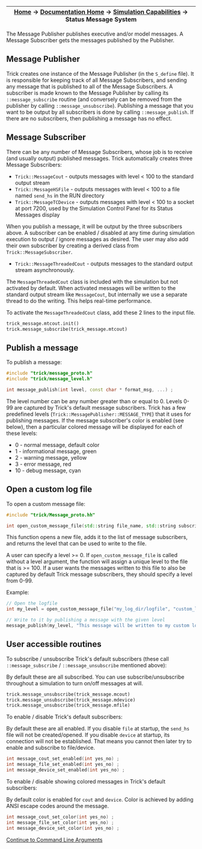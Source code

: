 | [Home](/trick) → [Documentation Home](../Documentation-Home) → [Simulation Capabilities](Simulation-Capabilities) → Status Message System |
|------------------------------------------------------------------|

The Message Publisher publishes executive and/or model messages. A Message Subscriber gets the messages published by the Publisher.

## Message Publisher 

Trick creates one instance of the Message Publisher (in the `S_define` file). It is responsible for keeping track of all Message Subscribers,
and sending any message that is published to all of the Message Subscribers. A subscriber is made known to the Message Publisher by calling its
`::message_subscribe` routine (and conversely can be removed from the publisher by calling `::message_unsubscribe`).
Publishing a message that you want to be output by all subscribers is done by calling `::message_publish`.
If there are no subscribers, then publishing a message has no effect.

## Message Subscriber

There can be any number of Message Subscribers, whose job is to receive (and usually output) published messages. Trick automatically creates three Message Subscribers:
- `Trick::MessageCout` - outputs messages with level < 100 to the standard output stream
- `Trick::MessageHSFile` - outputs messages with level < 100 to a file named `send_hs` in the RUN directory
- `Trick::MessageTCDevice` - outputs messages with level < 100 to a socket at port 7200, used by the Simulation Control Panel for its Status Messages display

When you publish a message, it will be output by the three subscribers above.
A subscriber can be enabled / disabled at any time during simulation execution to output / ignore messages as desired.
The user may also add their own subscriber by creating a derived class from `Trick::MessageSubscriber`.

- `Trick::MessageThreadedCout` - outputs messages to the standard output stream asynchronously.

The `MessageThreadedCout` class is included with the simulation but not activated by default.  When activated messages will be written to the standard output stream like `MessageCout`, but internally we use a separate thread to do the writing.  This helps real-time performance.

To activate the `MessageThreadedCout` class, add these 2 lines to the input file.

```python
trick_message.mtcout.init()
trick.message_subscribe(trick_message.mtcout)
```

## Publish a message

To publish a message:

```cpp
#include "trick/message_proto.h"
#include "trick/message_level.h"

int message_publish(int level, const char * format_msg, ...) ;
```

The level number can be any number greater than or equal to 0. Levels 0-99 are captured by Trick's default message subscribers. Trick has a few predefined levels (`Trick::MessagePublisher::MESSAGE_TYPE`) that it uses for publishing messages.
If the message subscriber's color is enabled (see below), then a particular colored message will be displayed for each of these levels:
- 0 - normal message, default color
- 1 - informational message, green
- 2 - warning message, yellow
- 3 - error message, red
- 10 - debug message, cyan

## Open a custom log file

To open a custom message file:

```cpp
#include "trick/Message_proto.hh"

int open_custom_message_file(std::string file_name, std::string subscriber_name, int level = -1);
```

This function opens a new file, adds it to the list of message subscribers, and returns the level that can be used to write to the file.

A user can specify a level >= 0. If `open_custom_message_file` is called without a level argument, the function will assign a unique level to the file that is >= 100. If a user wants the messages written to this file to also be captured by default Trick message subscribers, they should specify a level from 0-99. 

Example:
```cpp
// Open the logfile
int my_level = open_custom_message_file("my_log_dir/logfile", "custom_log");

// Write to it by publishing a message with the given level
message_publish(my_level, "This message will be written to my custom logfile");
```

## User accessible routines

To subscribe / unsubscribe Trick's default subscribers (these call `::message_subscribe` / `::message_unsubscribe` mentioned above):

By default these are all subscribed. You can use subscribe/unsubscribe throughout a simulation to turn on/off messages at will.

```python
trick.message_unsubscribe(trick_message.mcout)
trick.message_unsubscribe(trick_message.mdevice)
trick.message_unsubscribe(trick_message.mfile)
```

To enable / disable Trick's default subscribers:

By default these are all enabled. If you disable `file` at startup, the `send_hs` file will not be created/opened. If you disable `device` at startup, its connection will not be established.
That means you cannot then later try to enable and subscribe to file/device.

```cpp
int message_cout_set_enabled(int yes_no) ;
int message_file_set_enabled(int yes_no) ;
int message_device_set_enabled(int yes_no) ;
```

To enable / disable showing colored messages in Trick's default subscribers:

By default color is enabled for `cout` and `device`. Color is achieved by adding ANSI escape codes around the message.

```cpp
int message_cout_set_color(int yes_no) ;
int message_file_set_color(int yes_no) ;
int message_device_set_color(int yes_no) ;
```

[Continue to Command Line Arguments](Command-Line-Arguments)

